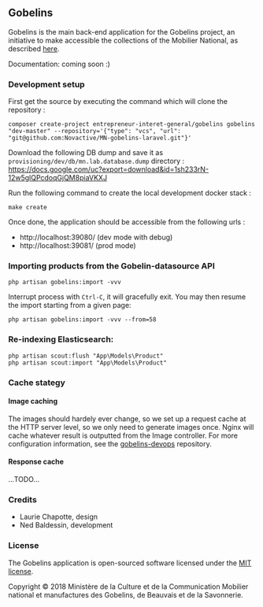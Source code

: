 ## Gobelins

Gobelins is the main back-end application for the Gobelins project, an initiative to make accessible the
collections of the Mobilier National, as described <a href="https://entrepreneur-interet-general.etalab.gouv.fr/defi/2017/09/26/gobelins/">here</a>.

Documentation: coming soon :)

### Development setup
First get the source by executing the command which will clone the repository :
```shell
composer create-project entrepreneur-interet-general/gobelins gobelins "dev-master" --repository='{"type": "vcs", "url": "git@github.com:Novactive/MN-gobelins-laravel.git"}' 
```

Download the following DB dump and save it as `provisioning/dev/db/mn.lab.database.dump` directory : 
https://docs.google.com/uc?export=download&id=1sh233rN-12w5glQPcdoqGjQM8piaVKXJ

Run the following command to create the local development docker stack :
```shell
make create
```

Once done, the application should be accessible from the following urls :
* http://localhost:39080/ (dev mode with debug)  
* http://localhost:39081/ (prod mode)

### Importing products from the Gobelin-datasource API

```shell
php artisan gobelins:import -vvv
```

Interrupt process with `Ctrl-C`, it will gracefully exit.
You may then resume the import starting from a given page:

```shell
php artisan gobelins:import -vvv --from=58
```

### Re-indexing Elasticsearch:

```shell
php artisan scout:flush "App\Models\Product"
php artisan scout:import "App\Models\Product"
```

### Cache stategy

#### Image caching

The images should hardely ever change, so we set up a request cache at the HTTP server level,
so we only need to generate images once.
Nginx will cache whatever result is outputted from the Image controller.
For more configuration information, see the [gobelins-devops](https://github.com/entrepreneur-interet-general/gobelins-devops) repository.

#### Response cache

…TODO…

### Credits

- Laurie Chapotte, design
- Ned Baldessin, development

### License

The Gobelins application is open-sourced software licensed under the [MIT license](https://opensource.org/licenses/MIT).

Copyright © 2018 Ministère de la Culture et de la Communication
Mobilier national et manufactures des Gobelins, de Beauvais et de la Savonnerie.
